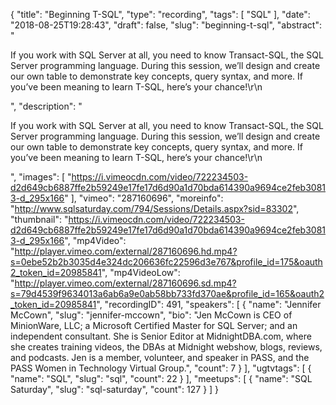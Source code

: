 {
  "title": "Beginning T-SQL",
  "type": "recording",
  "tags": [
    "SQL"
  ],
  "date": "2018-08-25T19:28:43",
  "draft": false,
  "slug": "beginning-t-sql",
  "abstract": "<p>If you work with SQL Server at all, you need to know Transact-SQL, the SQL Server programming language. During this session, we’ll design and create our own table to demonstrate key concepts, query syntax, and more. If you’ve been meaning to learn T-SQL, here’s your chance!\r\n</p>",
  "description": "<p>If you work with SQL Server at all, you need to know Transact-SQL, the SQL Server programming language. During this session, we’ll design and create our own table to demonstrate key concepts, query syntax, and more. If you’ve been meaning to learn T-SQL, here’s your chance!\r\n</p>",
  "images": [
    "https://i.vimeocdn.com/video/722234503-d2d649cb6887ffe2b59249e17fe17d6d90a1d70bda614390a9694ce2feb30813-d_295x166"
  ],
  "vimeo": "287160696",
  "moreinfo": "http://www.sqlsaturday.com/794/Sessions/Details.aspx?sid=83302",
  "thumbnail": "https://i.vimeocdn.com/video/722234503-d2d649cb6887ffe2b59249e17fe17d6d90a1d70bda614390a9694ce2feb30813-d_295x166",
  "mp4Video": "http://player.vimeo.com/external/287160696.hd.mp4?s=0ebe52b2b3035d4e324dc206636fc22596d3e767&profile_id=175&oauth2_token_id=20985841",
  "mp4VideoLow": "http://player.vimeo.com/external/287160696.sd.mp4?s=79d4539f9634013a6ab6a9e0ab58bb733fd370ae&profile_id=165&oauth2_token_id=20985841",
  "recordingID": 491,
  "speakers": [
    {
      "name": "Jennifer McCown",
      "slug": "jennifer-mccown",
      "bio": "Jen McCown is CEO of MinionWare, LLC; a Microsoft Certified Master for SQL Server; and an independent consultant. She is Senior Editor at MidnightDBA.com, where she creates training videos, the DBAs at Midnight webshow, blogs, reviews, and podcasts. Jen is a member, volunteer, and speaker in PASS, and the PASS Women in Technology Virtual Group.",
      "count": 7
    }
  ],
  "ugtvtags": [
    {
      "name": "SQL",
      "slug": "sql",
      "count": 22
    }
  ],
  "meetups": [
    {
      "name": "SQL Saturday",
      "slug": "sql-saturday",
      "count": 127
    }
  ]
}